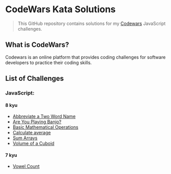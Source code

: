 # CodeWars Kata Solutions

> This GitHub repository contains solutions for my [Codewars](https://www.codewars.com/) JavaScript challenges.

## What is CodeWars?

Codewars is an online platform that provides coding challenges for software developers to practice their coding skills. 

## List of Challenges

### JavaScript:

#### 8 kyu
* [Abbreviate a Two Word Name](src/8kyu/AbbreviateATwoWordName.js)
* [Are You Playing Banjo?](src/8kyu/AreYouPlayingBanjo.js)
* [Basic Mathematical Operations](src/8kyu/BasicMathematicalOperations.js)
* [Calculate average](src/8kyu/CalculateAverage.js)
* [Sum Arrays](src/8kyu/SumArrays.js)
* [Volume of a Cuboid](src/8kyu/VolumeOfACuboid.js)

#### 7 kyu
* [Vowel Count](src/7kyu/VowelCount.js)

